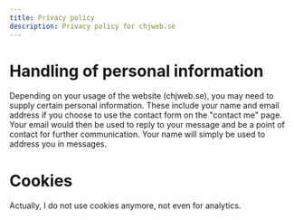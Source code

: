 ```yaml
---
title: Privacy policy
description: Privacy policy for chjweb.se
---
```

# Handling of personal information

Depending on your usage of the website (chjweb.se), you may need to supply certain personal information. These include your name and email address if you choose to use the contact form on the "contact me" page. Your email would then be used to reply to your message and be a point of contact for further communication. Your name will simply be used to address you in messages.

# Cookies

Actually, I do not use cookies anymore, not even for analytics.